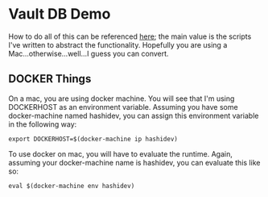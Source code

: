 # Vault DB Demo
How to do all of this can be referenced [here](https://learn.hashicorp.com/vault/secrets-management/db-root-rotation); the main value is the scripts I've written to abstract the functionality. Hopefully you are using a Mac...otherwise...well...I guess you can convert.

## DOCKER Things
On a mac, you are using docker machine. You will see that I'm using DOCKERHOST as an environment variable. Assuming you have some docker-machine named hashidev, you can assign this environment variable in the following way:
```
export DOCKERHOST=$(docker-machine ip hashidev)
```
To use docker on mac, you will have to evaluate the runtime. Again, assuming your docker-machine name is hashidev, you can evaluate this like so:
```
eval $(docker-machine env hashidev)
```
